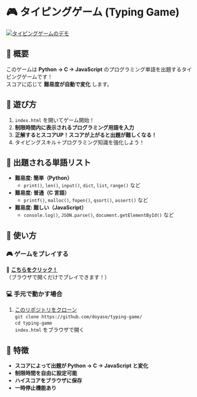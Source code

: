 # 🎮 タイピングゲーム (Typing Game)

[![タイピングゲームのデモ](https://img.youtube.com/vi/Q1EzDhsCFqk/0.jpg)](https://youtu.be/Q1EzDhsCFqk)


## 🔹 概要
このゲームは **Python → C → JavaScript** のプログラミング単語を出題するタイピングゲームです！  
スコアに応じて **難易度が自動で変化** します。

## 🎯 遊び方
1. `index.html` を開いてゲーム開始！
2. **制限時間内に表示されるプログラミング用語を入力**
3. **正解するとスコアUP！スコアが上がると出題が難しくなる！**
4. タイピングスキル＋プログラミング知識を強化しよう！

## 📌 出題される単語リスト
- **難易度: 簡単（Python）**
  - `print()`, `len()`, `input()`, `dict`, `list`, `range()` など
- **難易度: 普通（C 言語）**
  - `printf()`, `malloc()`, `fopen()`, `qsort()`, `assert()` など
- **難易度: 難しい（JavaScript）**
  - `console.log()`, `JSON.parse()`, `document.getElementById()` など

## 🔧 使い方
### **🎮 ゲームをプレイする**
🔗 **[こちらをクリック！](https://doyase.github.io/typing-game/)**  
（ブラウザで開くだけでプレイできます！）

### **💻 手元で動かす場合**
1. [このリポジトリをクローン](https://github.com/doyase/typing-game/)  
   `git clone https://github.com/doyase/typing-game/`  
   `cd typing-game`  
   `index.html` をブラウザで開く

## 🚀 特徴
- **スコアによって出題が Python → C → JavaScript と変化**
- **制限時間を自由に設定可能**
- **ハイスコアをブラウザに保存**
- **一時停止機能あり**
